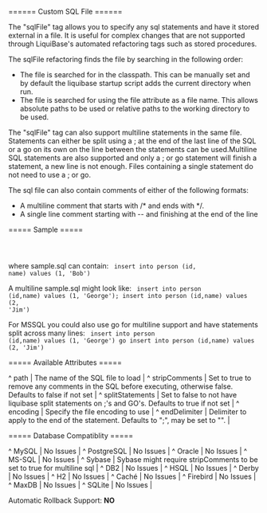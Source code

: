 ====== Custom SQL File ======

The "sqlFile" tag allows you to specify any sql statements and have it stored external in a file. It is useful for complex changes that are not supported through LiquiBase's automated refactoring tags such as stored procedures.

The sqlFile refactoring finds the file by searching in the following order:

  - The file is searched for in the classpath. This can be manually set and by default the liquibase startup script adds the current directory when run.
  - The file is searched for using the file attribute as a file name. This allows absolute paths to be used or relative paths to the working directory to be used.

The "sqlFile" tag can also support multiline statements in the same file. Statements can either be split using a ; at the end of the last line of the SQL or a go on its own on the line between the statements can be used.Multiline SQL statements are also supported and only a ; or go statement will finish a statement, a new line is not enough. Files containing a single statement do not need to use a ; or go.

The sql file can also contain comments of either of the following formats:

  - A multiline comment that starts with /* and ends with */.
  - A single line comment starting with <space>--<space> and finishing at the end of the line 


===== Sample =====

<code xml>
<sqlFile path="sample.sql"/>
</code>

where sample.sql can contain:
<code sql>
insert into person (id, name) values (1, 'Bob')
</code>

A multiline sample.sql might look like:
<code sql>
insert into person (id,name) values (1, 'George');
insert into person (id,name) values (2, 'Jim')
</code>

For MSSQL you could also use go  for multiline support and 
have statements split across many lines:
<code sql>
insert into person (id,name) 
values (1, 'George')
go
insert into person (id,name) 
values (2, 'Jim')
</code>                    


===== Available Attributes =====

^ path  | The name of the SQL file to load  | 
^ stripComments  | Set to true to remove any comments in the SQL before executing, otherwise false. Defaults to false if not set  | 
^ splitStatements  | Set to false to not have liquibase split statements on ;'s and GO's. Defaults to true if not set  | 
^ encoding  | Specify the file encoding to use  | 
^ endDelimiter  | Delimiter to apply to the end of the statement.  Defaults to ";", may be set to "".  | 


===== Database Compatiblity =====

^ MySQL  | No Issues  | 
^ PostgreSQL  | No Issues  | 
^ Oracle  | No Issues  | 
^ MS-SQL  | No Issues  | 
^ Sybase  | Sybase might require stripComments to be set to true for multiline sql  | 
^ DB2  | No Issues  | 
^ HSQL  | No Issues  | 
^ Derby  | No Issues  | 
^ H2  | No Issues  | 
^ Caché  | No Issues  | 
^ Firebird  | No Issues  | 
^ MaxDB  | No Issues  | 
^ SQLite  | No Issues  | 

Automatic Rollback Support: **NO**